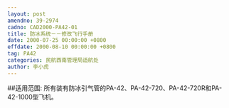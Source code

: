 ```yaml
---
layout: post
amendno: 39-2974
cadno: CAD2000-PA42-01
title: 防冰系统－－修改飞行手册
date: 2000-07-25 00:00:00 +0800
effdate: 2000-08-10 00:00:00 +0800
tag: PA42
categories: 民航西南管理局适航处
author: 李小虎
---
```


##适用范围:
所有装有防冰引气管的PA-42、PA-42-720、PA-42-720R和PA-42-1000型飞机。


